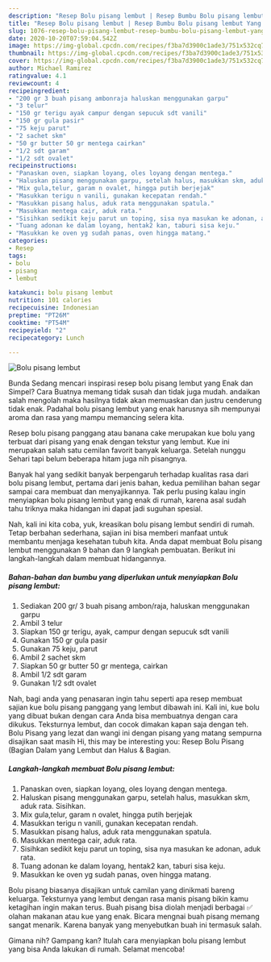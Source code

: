 ```yaml
---
description: "Resep Bolu pisang lembut | Resep Bumbu Bolu pisang lembut Yang Enak Dan Mudah"
title: "Resep Bolu pisang lembut | Resep Bumbu Bolu pisang lembut Yang Enak Dan Mudah"
slug: 1076-resep-bolu-pisang-lembut-resep-bumbu-bolu-pisang-lembut-yang-enak-dan-mudah
date: 2020-10-20T07:59:04.542Z
image: https://img-global.cpcdn.com/recipes/f3ba7d3900c1ade3/751x532cq70/bolu-pisang-lembut-foto-resep-utama.jpg
thumbnail: https://img-global.cpcdn.com/recipes/f3ba7d3900c1ade3/751x532cq70/bolu-pisang-lembut-foto-resep-utama.jpg
cover: https://img-global.cpcdn.com/recipes/f3ba7d3900c1ade3/751x532cq70/bolu-pisang-lembut-foto-resep-utama.jpg
author: Michael Ramirez
ratingvalue: 4.1
reviewcount: 4
recipeingredient:
- "200 gr 3 buah pisang ambonraja haluskan menggunakan garpu"
- "3 telur"
- "150 gr terigu ayak campur dengan sepucuk sdt vanili"
- "150 gr gula pasir"
- "75 keju parut"
- "2 sachet skm"
- "50 gr butter 50 gr mentega cairkan"
- "1/2 sdt garam"
- "1/2 sdt ovalet"
recipeinstructions:
- "Panaskan oven, siapkan loyang, oles loyang dengan mentega."
- "Haluskan pisang menggunakan garpu, setelah halus, masukkan skm, aduk rata. Sisihkan."
- "Mix gula,telur, garam n ovalet, hingga putih berjejak"
- "Masukkan terigu n vanili, gunakan kecepatan rendah."
- "Masukkan pisang halus, aduk rata menggunakan spatula."
- "Masukkan mentega cair, aduk rata."
- "Sisihkan sedikit keju parut un toping, sisa nya masukan ke adonan, aduk rata."
- "Tuang adonan ke dalam loyang, hentak2 kan, taburi sisa keju."
- "Masukkan ke oven yg sudah panas, oven hingga matang."
categories:
- Resep
tags:
- bolu
- pisang
- lembut

katakunci: bolu pisang lembut 
nutrition: 101 calories
recipecuisine: Indonesian
preptime: "PT26M"
cooktime: "PT54M"
recipeyield: "2"
recipecategory: Lunch

---
```



![Bolu pisang lembut](https://img-global.cpcdn.com/recipes/f3ba7d3900c1ade3/751x532cq70/bolu-pisang-lembut-foto-resep-utama.jpg)

Bunda Sedang mencari inspirasi resep bolu pisang lembut yang Enak dan Simpel? Cara Buatnya memang tidak susah dan tidak juga mudah. andaikan salah mengolah maka hasilnya tidak akan memuaskan dan justru cenderung tidak enak. Padahal bolu pisang lembut yang enak harusnya sih mempunyai aroma dan rasa yang mampu memancing selera kita.

Resep bolu pisang panggang atau banana cake merupakan kue bolu yang terbuat dari pisang yang enak dengan tekstur yang lembut. Kue ini merupakan salah satu cemilan favorit banyak keluarga. Setelah nunggu Sehari tapi belum beberapa hitam juga nih pisangnya.

Banyak hal yang sedikit banyak berpengaruh terhadap kualitas rasa dari bolu pisang lembut, pertama dari jenis bahan, kedua pemilihan bahan segar sampai cara membuat dan menyajikannya. Tak perlu pusing kalau ingin menyiapkan bolu pisang lembut yang enak di rumah, karena asal sudah tahu triknya maka hidangan ini dapat jadi suguhan spesial.


Nah, kali ini kita coba, yuk, kreasikan bolu pisang lembut sendiri di rumah. Tetap berbahan sederhana, sajian ini bisa memberi manfaat untuk membantu menjaga kesehatan tubuh kita. Anda dapat membuat Bolu pisang lembut menggunakan 9 bahan dan 9 langkah pembuatan. Berikut ini langkah-langkah dalam membuat hidangannya.

<!--inarticleads1-->

##### Bahan-bahan dan bumbu yang diperlukan untuk menyiapkan Bolu pisang lembut:

1. Sediakan 200 gr/ 3 buah pisang ambon/raja, haluskan menggunakan garpu
1. Ambil 3 telur
1. Siapkan 150 gr terigu, ayak, campur dengan sepucuk sdt vanili
1. Gunakan 150 gr gula pasir
1. Gunakan 75 keju, parut
1. Ambil 2 sachet skm
1. Siapkan 50 gr butter 50 gr mentega, cairkan
1. Ambil 1/2 sdt garam
1. Gunakan 1/2 sdt ovalet


Nah, bagi anda yang penasaran ingin tahu seperti apa resep membuat sajian kue bolu pisang panggang yang lembut dibawah ini. Kali ini, kue bolu yang dibuat bukan dengan cara Anda bisa membuatnya dengan cara dikukus. Teksturnya lembut, dan cocok dimakan kapan saja dengan teh. Bolu Pisang yang lezat dan wangi ini dengan pisang yang matang sempurna disajikan saat masih Hi, this may be interesting you: Resep Bolu Pisang (Bagian Dalam yang Lembut dan Halus &amp; Bagian. 

<!--inarticleads2-->

##### Langkah-langkah membuat Bolu pisang lembut:

1. Panaskan oven, siapkan loyang, oles loyang dengan mentega.
1. Haluskan pisang menggunakan garpu, setelah halus, masukkan skm, aduk rata. Sisihkan.
1. Mix gula,telur, garam n ovalet, hingga putih berjejak
1. Masukkan terigu n vanili, gunakan kecepatan rendah.
1. Masukkan pisang halus, aduk rata menggunakan spatula.
1. Masukkan mentega cair, aduk rata.
1. Sisihkan sedikit keju parut un toping, sisa nya masukan ke adonan, aduk rata.
1. Tuang adonan ke dalam loyang, hentak2 kan, taburi sisa keju.
1. Masukkan ke oven yg sudah panas, oven hingga matang.


Bolu pisang biasanya disajikan untuk camilan yang dinikmati bareng keluarga. Teksturnya yang lembut dengan rasa manis pisang bikin kamu ketagihan ingin makan terus. Buah pisang bisa diolah menjadi berbagai ✅ olahan makanan atau kue yang enak. Bicara mengnai buah pisang memang sangat menarik. Karena banyak yang menyebutkan buah ini termasuk salah. 

Gimana nih? Gampang kan? Itulah cara menyiapkan bolu pisang lembut yang bisa Anda lakukan di rumah. Selamat mencoba!
